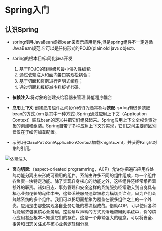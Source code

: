 # Spring入门

## 认识Spring

+ spring使用JavaBean或者bean来表示应用组件,但是spring组件不一定遵循JavaBean规范,它可以是任何形式的POJO(plain old java object).

+ spring的根本目标:简化java开发
    
     1. 基于POJO的轻量级和最小侵入性编程;
     2. 通过依赖注入和面向接口实现松耦合；
     3. 基于切面和惯例进行声明式编程；
     4. 通过切面和模板减少样板式代码.

+ **依赖注入**:将对象的创建交给容器来管理,降低程序耦合

+ **应用上下文**:创建应用组件之间协作的行为通常称为**装配**.spring有很多装配bean的方式.(xml是其中一种方式).Spring通过应用上下文（Application Context）装载bean的定义并把它们组装起来。Spring应用上下文全权负责对象的创建和组装。Spring自带了多种应用上下文的实现，它们之间主要的区别仅仅在于如何加载配置。

+ 示例:用ClassPathXmlApplicationContext加载knights.xml，并获得Knight对象的引用。

![依赖注入](md引用的图片/依赖注入说明.png)

+ **面向切面**:（aspect-oriented programming，AOP）允许你把遍布应用各处的功能分离出来形成可重用的组件。系统由许多不同的组件组成，每一个组件各负责一块特定功能。除了实现自身核心的功能之外，这些组件还经常承担着额外的职责。诸如日志、事务管理和安全这样的系统服务经常融入到自身具有核心业务逻辑的组件中去，这些系统服务通常被称为横切关注点，因为它们会跨越系统的多个组件。我们可以把切面想象为覆盖在很多组件之上的一个外壳。应用是由那些实现各自业务功能的模块组成的。借助AOP，可以使用各种功能层去包裹核心业务层。这些层以声明的方式灵活地应用到系统中，你的核心应用甚至根本不知道它们的存在。这是一个非常强大的理念，可以将安全、事务和日志关注点与核心业务逻辑相分离.